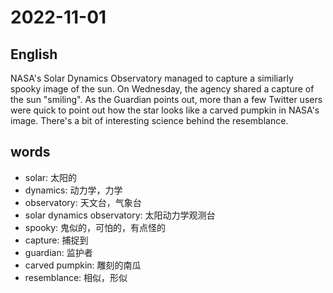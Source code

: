 # 2022-11-01

## English
NASA's Solar Dynamics Observatory
managed to capture a similiarly spooky
image of the sun. On Wednesday, the 
agency shared a capture of the sun "smiling".
As the Guardian points out, more than a few
Twitter users were quick to point out how the
star looks like a carved pumpkin in NASA's image.
There's a bit of interesting science behind the 
resemblance.

## words
* solar: 太阳的
* dynamics: 动力学，力学
* observatory: 天文台，气象台
* solar dynamics observatory: 太阳动力学观测台
* spooky: 鬼似的，可怕的，有点怪的
* capture: 捕捉到
* guardian: 监护者
* carved pumpkin: 雕刻的南瓜
* resemblance: 相似，形似
